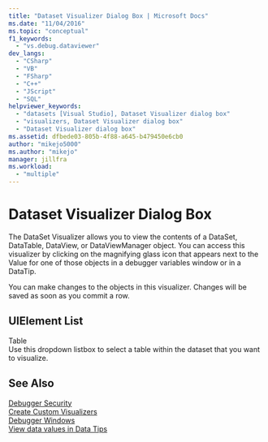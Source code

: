 ```yaml
---
title: "Dataset Visualizer Dialog Box | Microsoft Docs"
ms.date: "11/04/2016"
ms.topic: "conceptual"
f1_keywords: 
  - "vs.debug.dataviewer"
dev_langs: 
  - "CSharp"
  - "VB"
  - "FSharp"
  - "C++"
  - "JScript"
  - "SQL"
helpviewer_keywords: 
  - "datasets [Visual Studio], Dataset Visualizer dialog box"
  - "visualizers, Dataset Visualizer dialog box"
  - "Dataset Visualizer dialog box"
ms.assetid: dfbede03-805b-4f88-a645-b479450e6cb0
author: "mikejo5000"
ms.author: "mikejo"
manager: jillfra
ms.workload: 
  - "multiple"
---
```

# Dataset Visualizer Dialog Box
The DataSet Visualizer allows you to view the contents of a DataSet, DataTable, DataView, or DataViewManager object. You can access this visualizer by clicking on the magnifying glass icon that appears next to the Value for one of those objects in a debugger variables window or in a DataTip.  
  
 You can make changes to the objects in this visualizer. Changes will be saved as soon as you commit a row.  
  
## UIElement List  
 Table  
 Use this dropdown listbox to select a table within the dataset that you want to visualize.  
  
## See Also  
 [Debugger Security](../debugger/debugger-security.md)   
 [Create Custom Visualizers](../debugger/create-custom-visualizers-of-data.md)   
 [Debugger Windows](../debugger/debugger-windows.md)   
 [View data values in Data Tips](../debugger/view-data-values-in-data-tips-in-the-code-editor.md)